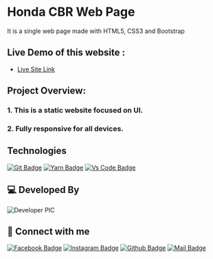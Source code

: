# Honda CBR Web Page

It is a single web page made with HTML5, CSS3 and Bootstrap

## Live Demo of this website :

- [Live Site Link](https://honda-cbr-tj.netlify.app/)

## Project Overview:

### 1. This is a static website focused on UI.
### 2. Fully responsive for all devices.

## Technologies

[![Git Badge](https://img.shields.io/badge/git-f34f29?style=for-the-badge&logo=git&logoColor=white)](https://github.com/)
[![Yarn Badge](https://img.shields.io/badge/yarn-0078D6?style=for-the-badge&logo=yarn&logoColor=white)](https://yarnpkg.com/)
[![Vs Code Badge](https://img.shields.io/badge/Visual_Studio_Code-0078D6?style=for-the-badge&logo=visualstudiocode&logoColor=white)](https://code.visualstudio.com/)

## 💻 Developed By

![Developer PIC](https://avatars.githubusercontent.com/u/86625968?s=40&v=4)

## 🚀 Connect with me

[![Facebook Badge](https://img.shields.io/badge/Facebook-1877F2?style=for-the-badge&logo=facebook&logoColor=white)](https://www.facebook.com/tafsirjaman.mahi/)
[![Instagram Badge](https://img.shields.io/badge/Instagram-E4405F?style=for-the-badge&logo=instagram&logoColor=white)](https://www.instagram.com/tafsiruzzamann/)
[![Github Badge](https://img.shields.io/badge/GitHub-100000?style=for-the-badge&logo=github&logoColor=white)](https://github.com/tafsiruzzaman)
[![Mail Badge](https://img.shields.io/badge/Gmail-D14836?style=for-the-badge&logo=gmail&logoColor=white)](mailto:tafsirjaman100@gamail.com)